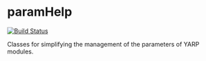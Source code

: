 paramHelp
=========
[![Build Status](https://travis-ci.org/robotology-playground/paramHelp.svg?branch=master)](https://travis-ci.org/robotology-playground/paramHelp)

Classes for simplifying the management of the parameters of YARP modules. 

